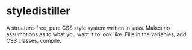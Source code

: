 # styledistiller
A structure-free, pure CSS style system written in sass. Makes no assumptions as to what you want it to look like. Fills in the variables, add CSS classes, compile.
